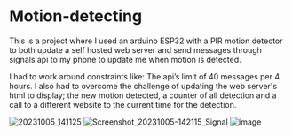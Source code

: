 # Motion-detecting
This is a project where I used an arduino ESP32 with a PIR motion detector to both update a self hosted web server and send messages through signals api to my phone to update me when motion is detected.

I had to work around constraints like:
The api’s limit of 40 messages per 4 hours.
I also had to overcome the challenge of updating the web server's html to display; the new motion detected, a counter of all detection and a call to a different website to the current time for the detection. 

![20231005_141125](https://github.com/BadBanana5/Motion-detecting/assets/134112996/c3b0e513-bef6-42a5-a285-8eb3fa1ca47f)
![Screenshot_20231005-142115_Signal](https://github.com/BadBanana5/Motion-detecting/assets/134112996/f2024523-18b6-4e0c-9b68-0c370ce81c23)
![image](https://github.com/BadBanana5/Motion-detecting/assets/134112996/1706acf9-336c-4f08-8b01-e1b98f493ab8)
